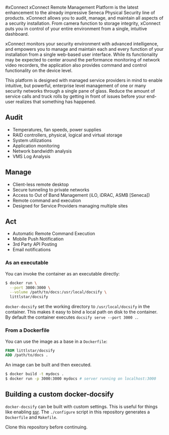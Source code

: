 #xConnect
xConnect Remote Management Platform is the latest enhancement to the already impressive Seneca Physical Security line of products. xConnect allows you to audit, manage, and maintain all aspects of a security installation. From camera function to storage integrity, xConnect puts you in control of your entire environment from a single, intuitive dashboard.

xConnect monitors your security environment with advanced intelligence, and empowers you to manage and maintain each and every function of your installation from a single web-based user interface. While its functionality may be expected to center around the performance monitoring of network video recorders, the application also provides command and control functionality on the device level.

This platform is designed with managed service providers in mind to enable intuitive, but powerful, enterprise level management of one or many security networks through a single pane of glass. Reduce the amount of service calls and truck rolls by getting in front of issues before your end-user realizes that something has happened.

## Audit

- Temperatures, fan speeds, power supplies
- RAID controllers, physical, logical and virtual storage
- System utilizations
- Application monitoring
- Network bandwidth analysis
- VMS Log Analysis

## Manage

- Client-less remote desktop
- Secure tunneling to private networks
- Access to Out of Band Management (iLO, iDRAC, ASMB [Seneca])
- Remote command and execution
- Designed for Service Providers managing multiple sites

## Act

- Automatic Remote Command Execution
- Mobile Push Notification
- 3rd Party API Posting
- Email notifications

### As an executable

You can invoke the container as an executable directly:

```sh
$ docker run \
  --port 3000:3000 \
  --volume /path/to/docs:/usr/local/docsify \
  littlstar/docsify
```

`docker-docsify` set the working directory to `/usr/local/docsify` in
the container. This makes it easy to bind a local path on disk to the
container. By default the container executes `docsify serve --port 3000 .`.

### From a Dockerfile

You can use the image as a base in a `Dockerfile`:

```Dockerfile
FROM littlstar/docsify
ADD /path/to/docs .
```

An image can be built and then executed.

```sh
$ docker build -t mydocs .
$ docker run -p 3000:3000 mydocs # server running on localhost:3000
```

## Building a custom docker-docsify

`docker-docsify` can be built with custom settings. This is useful for
things like enabling [ssr](https://docsify.now.sh/ssr). The `./configure`
script in this repository generates a `Dockerfile` and `Makefile`.

Clone this repository before continuing.
